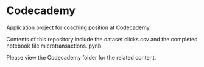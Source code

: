 # Codecademy
Application project for coaching position at Codecademy.

Contents of this repository include the dataset clicks.csv 
and the completed notebook file microtransactions.ipynb.

Please view the Codecademy folder for the related content.

